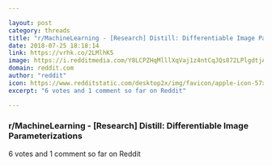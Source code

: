 ```yaml
---

layout: post
category: threads
title: "r/MachineLearning - [Research] Distill: Differentiable Image Parameterizations"
date: 2018-07-25 18:18:14
link: https://vrhk.co/2LMlhK5
image: https://i.redditmedia.com/Y8LCPZHqMlllXqVaj1z4ntCqJQs872LPlgdtjAsMJkM.jpg?s=cf7c1c233ee482f36c365e3cb1544a65
domain: reddit.com
author: "reddit"
icon: https://www.redditstatic.com/desktop2x/img/favicon/apple-icon-57x57.png
excerpt: "6 votes and 1 comment so far on Reddit"

---
```


### r/MachineLearning - [Research] Distill: Differentiable Image Parameterizations

6 votes and 1 comment so far on Reddit